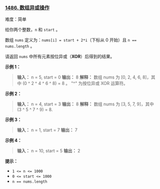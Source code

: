 ### [1486\. 数组异或操作](https://leetcode.cn/problems/xor-operation-in-an-array/)

难度：简单

给你两个整数，`n` 和 `start` 。

数组 `nums` 定义为：`nums[i] = start + 2*i`（下标从 0 开始）且 `n == nums.length` 。

请返回 `nums` 中所有元素按位异或（**XOR**）后得到的结果。

**示例 1：**

> **输入：** n = 5, start = 0
> **输出：** 8
> **解释：** 数组 nums 为 [0, 2, 4, 6, 8]，其中 (0 ^ 2 ^ 4 ^ 6 ^ 8) = 8 。
>      "^" 为按位异或 XOR 运算符。

**示例 2：**

> **输入：** n = 4, start = 3
> **输出：** 8
> **解释：** 数组 nums 为 [3, 5, 7, 9]，其中 (3 ^ 5 ^ 7 ^ 9) = 8.

**示例 3：**

> **输入：** n = 1, start = 7
> **输出：** 7

**示例 4：**

> **输入：** n = 10, start = 5
> **输出：** 2

**提示：**

- `1 <= n <= 1000`
- `0 <= start <= 1000`
- `n == nums.length`
